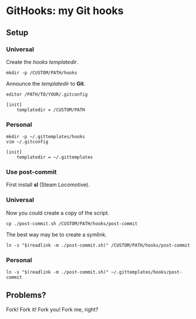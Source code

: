 <!-- Copyright (c) 2022-2023 Ralf Grawunder -->

# GitHooks: my Git hooks

## Setup

### Universal

Create the *hooks templatedir*.

```shell
mkdir -p /CUSTOM/PATH/hooks
```

Announce the *templatedir* to **Git**.

```shell
editor /PATH/TO/YOUR/.gitconfig
```

```gitconfig
[init]
	templatedir = /CUSTOM/PATH
```

### Personal

```shell
mkdir -p ~/.gittemplates/hooks
vim ~/.gitconfig
```

```gitconfig
[init]
	templatedir = ~/.gittemplates
```

### Use post-commit

First install **sl** (Steam Locomotive).

### Universal

Now you could create a copy of the script.

```shell
cp ./post-commit.sh /CUSTOM/PATH/hooks/post-commit
```

The best way may be to create a symlink.

```shell
ln -s "$(readlink -m ./post-commit.sh)" /CUSTOM/PATH/hooks/post-commit
```

### Personal

```shell
ln -s "$(readlink -m ./post-commit.sh)" ~/.gittemplates/hooks/post-commit
```

## Problems?

Fork! Fork it! Fork you! Fork me, right?
